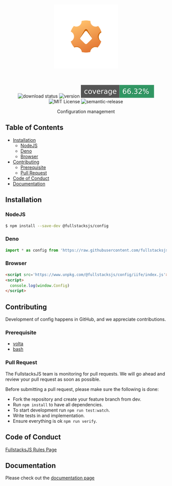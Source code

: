 <div align="center">

<br/>
<br/>

<img src="https://raw.githubusercontent.com/fullstacksjs/config/main/assets/logo.svg" width="200" alt="@fullstacksjs/config logo" />

<br/>
<br/>
<br/>

![download status][download-badge]
![version][version-badge]
![Code Coverage][coverage-badge]
![MIT License][license-badge]
![semantic-release][semantic-badge]

Configuration management

</div>

## Table of Contents <!-- omit in toc -->

- [Installation](#installation)
  - [NodeJS](#nodejs)
  - [Deno](#deno)
  - [Browser](#browser)
- [Contributing](#contributing)
  - [Prerequisite](#prerequisite)
  - [Pull Request](#pull-request)
- [Code of Conduct](#code-of-conduct)
- [Documentation](#documentation)

## Installation

### NodeJS

```sh
$ npm install --save-dev @fullstacksjs/config
```

### Deno

```typescript
import * as config from 'https://raw.githubusercontent.com/fullstacksjs/config/main/mod.ts'
```

### Browser

```html
<script src='https://www.unpkg.com/@fullstacksjs/config/iife/index.js'></script>
<script>
  console.log(window.Config)
</script>
```

## Contributing

Development of config happens in GitHub, and we appreciate contributions.

### Prerequisite

- [volta][volta]
- [bash][bash]

### Pull Request

The FullstacksJS team is monitoring for pull requests. We will go ahead and review your pull request as soon as possible.

Before submitting a pull request, please make sure the following is done:

- Fork the repository and create your feature branch from dev.
- Run `npm install` to have all dependencies.
- To start development run `npm run test:watch`.
- Write tests in and implementation.
- Ensure everything is ok `npm run verify`.

## Code of Conduct

[FullstacksJS Rules Page](https://fullstacksjs.com/rules)

## Documentation

Please check out the [documentation page](https://config.fullstacksjs.com)

[download-badge]: https://img.shields.io/npm/dm/@fullstacksjs/config?color=EF6969&label=DOWNLOADS&style=flat-square
[version-badge]: https://img.shields.io/npm/v/@fullstacksjs/config?color=098FAA&label=VERSION&style=flat-square
[coverage-badge]: https://raw.githubusercontent.com/fullstacksjs/config/assets/assets/coverage.svg
[license-badge]: https://img.shields.io/npm/l/@fullstacksjs/config?color=EA5F12&label=LICENSE&style=flat-square
[semantic-badge]: https://img.shields.io/badge/semantic-release-e10079.svg?logo=semantic-release&color=7E98F7&label=SEMANTIC&style=flat-square (https://github.com/semantic-release/semantic-release)
[volta]: https://volta.sh/
[bash]: https://www.gnu.org/software/bash/
